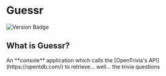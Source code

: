 # Guessr
![Version Badge](https://img.shields.io/badge/Version-Alpha-blue)

<h2>What is Guessr?</h2>
An **console** application which calls the [OpenTrivia's API](https://opentdb.com/) to retrieve... well... the trivia questions
